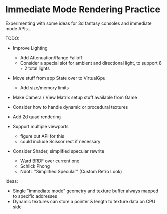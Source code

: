 # Immediate Mode Rendering Practice

Experimenting with some ideas for 3d fantasy consoles and immediate mode APIs...

TODO:
- Improve Lighting
  - Add Attenuation/Range Falloff
  - Consider a special slot for ambient and directional light, to support 8 + 2 total lights
- Move stuff from app State over to VirtualGpu
  - Add size/memory limits
- Make Camera / View Matrix setup stuff available from Game
- Consider how to handle dynamic or procedural textures
- Add 2d quad rendering
- Support multiple viewports
  - figure out API for this
  - could include Scissor rect if necessary

- Consider Shader, simplified specular rewrite
  - Ward BRDF over current one
  - Schlick Phong
  - NdotL "Simplified Specular" (Custom Retro Look)

Ideas:
- Single "immediate mode" geometry and texture buffer always mapped to specific addresses
- Dynamic textures can store a pointer & length to texture data on CPU side